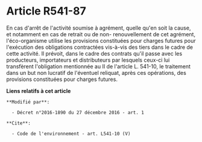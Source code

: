 # Article R541-87

En cas d'arrêt de l'activité soumise à agrément, quelle qu'en soit la cause, et notamment en cas de retrait ou de non-
renouvellement de cet agrément, l'éco-organisme utilise les provisions constituées pour charges futures pour l'exécution des
obligations contractées vis-à-vis des tiers dans le cadre de cette activité. Il prévoit, dans le cadre des contrats qu'il
passe avec les producteurs, importateurs et distributeurs par lesquels ceux-ci lui transfèrent l'obligation mentionnée au II
de l'article L. 541-10, le traitement dans un but non lucratif de l'éventuel reliquat, après ces opérations, des provisions
constituées pour charges futures.

**Liens relatifs à cet article**

	**Modifié par**:

	  - Décret n°2016-1890 du 27 décembre 2016 - art. 1

	**Cite**:

	  - Code de l'environnement - art. L541-10 (V)
